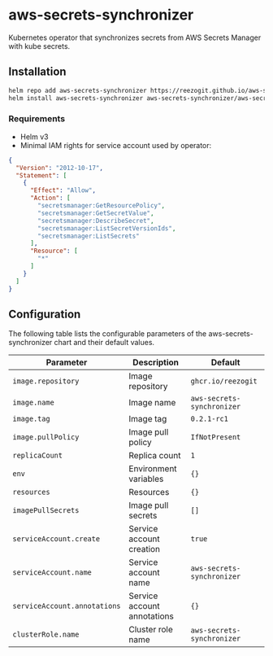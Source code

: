# aws-secrets-synchronizer

Kubernetes operator that synchronizes secrets from AWS Secrets Manager with kube secrets.

## Installation

```bash
helm repo add aws-secrets-synchronizer https://reezogit.github.io/aws-secrets-synchronizer
helm install aws-secrets-synchronizer aws-secrets-synchronizer/aws-secrets-synchronizer
```

### Requirements

- Helm v3
- Minimal IAM rights for service account used by operator:

```json
{
  "Version": "2012-10-17",
  "Statement": [
    {
      "Effect": "Allow",
      "Action": [
        "secretsmanager:GetResourcePolicy",
        "secretsmanager:GetSecretValue",
        "secretsmanager:DescribeSecret",
        "secretsmanager:ListSecretVersionIds",
        "secretsmanager:ListSecrets"
      ],
      "Resource": [
        "*"
      ]
    }
  ]
}
```

## Configuration

The following table lists the configurable parameters of the aws-secrets-synchronizer chart and their default values.

| Parameter                    | Description                 | Default                    |
|------------------------------|-----------------------------|----------------------------|
| `image.repository`           | Image repository            | `ghcr.io/reezogit`         |
| `image.name`                 | Image name                  | `aws-secrets-synchronizer` |
| `image.tag`                  | Image tag                   | `0.2.1-rc1`                    |
| `image.pullPolicy`           | Image pull policy           | `IfNotPresent`             |
| `replicaCount`               | Replica count               | `1`                        |
| `env`                        | Environment variables       | `{}`                       |
| `resources`                  | Resources                   | `{}`                       |
| `imagePullSecrets`           | Image pull secrets          | `[]`                       |
| `serviceAccount.create`      | Service account creation    | `true`                     |
| `serviceAccount.name`        | Service account name        | `aws-secrets-synchronizer` |
| `serviceAccount.annotations` | Service account annotations | `{}`                       |
| `clusterRole.name`           | Cluster role name           | `aws-secrets-synchronizer` |
